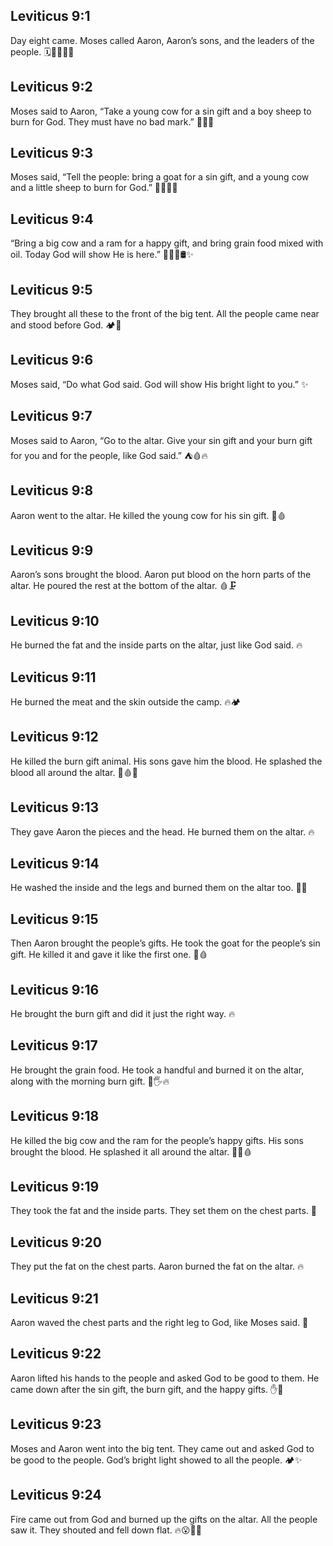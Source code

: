 ## Leviticus 9:1
Day eight came. Moses called Aaron, Aaron’s sons, and the leaders of the people. 🗓️👨‍⚖️👨‍👦
## Leviticus 9:2
Moses said to Aaron, “Take a young cow for a sin gift and a boy sheep to burn for God. They must have no bad mark.” 🐄🐑🔥
## Leviticus 9:3
Moses said, “Tell the people: bring a goat for a sin gift, and a young cow and a little sheep to burn for God.” 🐐🐄🐑🔥
## Leviticus 9:4
“Bring a big cow and a ram for a happy gift, and bring grain food mixed with oil. Today God will show He is here.” 🐂🐏🍞🛢️✨
## Leviticus 9:5
They brought all these to the front of the big tent. All the people came near and stood before God. 🏕️👥
## Leviticus 9:6
Moses said, “Do what God said. God will show His bright light to you.” ✨
## Leviticus 9:7
Moses said to Aaron, “Go to the altar. Give your sin gift and your burn gift for you and for the people, like God said.” ⛺🩸🔥
## Leviticus 9:8
Aaron went to the altar. He killed the young cow for his sin gift. 🐄🩸
## Leviticus 9:9
Aaron’s sons brought the blood. Aaron put blood on the horn parts of the altar. He poured the rest at the bottom of the altar. 🩸🗜️
## Leviticus 9:10
He burned the fat and the inside parts on the altar, just like God said. 🔥
## Leviticus 9:11
He burned the meat and the skin outside the camp. 🔥🏕️
## Leviticus 9:12
He killed the burn gift animal. His sons gave him the blood. He splashed the blood all around the altar. 🐑🩸🔄
## Leviticus 9:13
They gave Aaron the pieces and the head. He burned them on the altar. 🔥
## Leviticus 9:14
He washed the inside and the legs and burned them on the altar too. 🚿🔥
## Leviticus 9:15
Then Aaron brought the people’s gifts. He took the goat for the people’s sin gift. He killed it and gave it like the first one. 🐐🩸
## Leviticus 9:16
He brought the burn gift and did it just the right way. 🔥
## Leviticus 9:17
He brought the grain food. He took a handful and burned it on the altar, along with the morning burn gift. 🍞🖐️🔥
## Leviticus 9:18
He killed the big cow and the ram for the people’s happy gifts. His sons brought the blood. He splashed it all around the altar. 🐂🐏🩸
## Leviticus 9:19
They took the fat and the inside parts. They set them on the chest parts. 🧩
## Leviticus 9:20
They put the fat on the chest parts. Aaron burned the fat on the altar. 🔥
## Leviticus 9:21
Aaron waved the chest parts and the right leg to God, like Moses said. 👋
## Leviticus 9:22
Aaron lifted his hands to the people and asked God to be good to them. He came down after the sin gift, the burn gift, and the happy gifts. ✋🙏
## Leviticus 9:23
Moses and Aaron went into the big tent. They came out and asked God to be good to the people. God’s bright light showed to all the people. 🏕️✨
## Leviticus 9:24
Fire came out from God and burned up the gifts on the altar. All the people saw it. They shouted and fell down flat. 🔥😮🙇‍♂️
